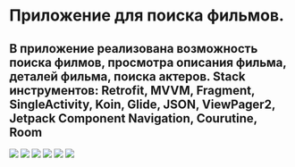 # Приложение для поиска фильмов.
## В приложение реализована возможность поиска филмов, просмотра описания фильма, деталей фильма, поиска актеров. Stack инструментов: Retrofit, MVVM, Fragment, SingleActivity, Koin, Glide, JSON, ViewPager2, Jetpack Component Navigation, Courutine, Room
![](https://github.com/ZarubaGit/FilmApp2/blob/master/app/src/main/res/drawable/movies_screen.jpg) ![](https://github.com/ZarubaGit/FilmApp2/blob/master/app/src/main/res/drawable/poster_fragment.jpg) ![](https://github.com/ZarubaGit/FilmApp2/blob/master/app/src/main/res/drawable/info_fragment.jpg) ![](https://github.com/ZarubaGit/FilmApp2/blob/master/app/src/main/res/drawable/descriprion_fragment.jpg) ![](https://github.com/ZarubaGit/FilmApp2/blob/master/app/src/main/res/drawable/cast_fragment.jpg) ![](https://github.com/ZarubaGit/FilmApp2/blob/master/app/src/main/res/drawable/actors_screen.jpg)
